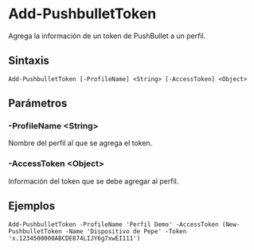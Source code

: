 # Add-PushbulletToken

Agrega la información de un token de PushBullet a un perfil.

## Sintaxis

```
Add-PushbulletToken [-ProfileName] <String> [-AccessToken] <Object>
```

## Parámetros
### -ProfileName \<String\>
Nombre del perfil al que se agrega el token.

### -AccessToken \<Object\>
Información del token que se debe agregar al perfil.

## Ejemplos

```
Add-PushbulletToken -ProfileName 'Perfil Demo' -AccessToken (New-PushbulletToken -Name 'Dispositivo de Pepe' -Token 'x.1234500000ABCDE874LIJY6g7xwEI111')
```

 
